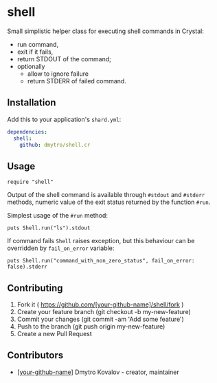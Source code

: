 # shell

Small simplistic helper class for executing shell commands in Crystal:

- run command,
- exit if it fails,
- return STDOUT of the command;
- optionally
  - allow to ignore failure
  - return STDERR of failed command.

## Installation


Add this to your application's `shard.yml`:

```yaml
dependencies:
  shell:
    github: dmytro/shell.cr
```


## Usage


```crystal
require "shell"
```

Output of the shell command is available through `#stdout` and `#stderr`
methods, numeric value of the exit status returned by the function `#run`.

Simplest usage of the `#run` method:

```crystal
puts Shell.run("ls").stdout
```


If command fails `Shell` raises exception, but this behaviour can be
overridden by `fail_on_error` variable:

```crystal
puts Shell.run("command_with_non_zero_status", fail_on_error: false).stderr
```


## Contributing

1. Fork it ( https://github.com/[your-github-name]/shell/fork )
2. Create your feature branch (git checkout -b my-new-feature)
3. Commit your changes (git commit -am 'Add some feature')
4. Push to the branch (git push origin my-new-feature)
5. Create a new Pull Request

## Contributors

- [[your-github-name]](https://github.com/[your-github-name]) Dmytro Kovalov - creator, maintainer

